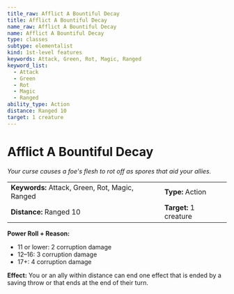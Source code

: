 ```yaml
---
title_raw: Afflict A Bountiful Decay
title: Afflict A Bountiful Decay
name_raw: Afflict A Bountiful Decay
name: Afflict A Bountiful Decay
type: classes
subtype: elementalist
kind: 1st-level features
keywords: Attack, Green, Rot, Magic, Ranged
keyword_list:
  - Attack
  - Green
  - Rot
  - Magic
  - Ranged
ability_type: Action
distance: Ranged 10
target: 1 creature
---
```


# Afflict A Bountiful Decay

*Your curse causes a foe's flesh to rot off as spores that aid your allies.*

|                                                 |                        |
| :---------------------------------------------- | :--------------------- |
| **Keywords:** Attack, Green, Rot, Magic, Ranged | **Type:** Action       |
| **Distance:** Ranged 10                         | **Target:** 1 creature |

**Power Roll + Reason:**

- 11 or lower: 2 corruption damage
- 12–16: 3 corruption damage
- 17+: 4 corruption damage

**Effect:** You or an ally within distance can end one effect that is ended by a saving throw or that ends at the end of their turn.
